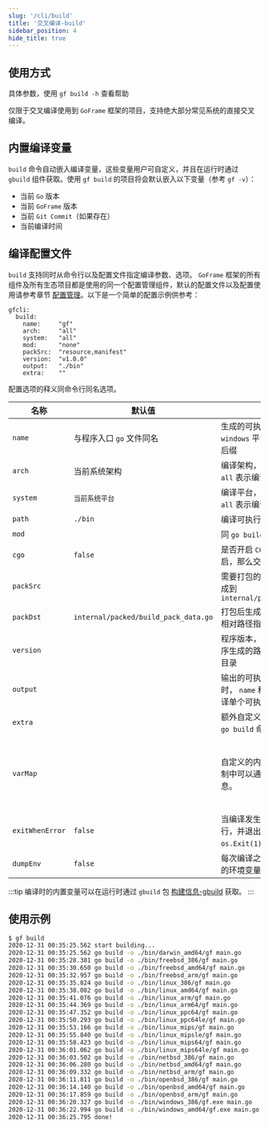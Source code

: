 ```yaml
---
slug: '/cli/build'
title: '交叉编译-build'
sidebar_position: 4
hide_title: true
---
```


## 使用方式

具体参数，使用 `gf build -h` 查看帮助

仅限于交叉编译使用到 `GoFrame` 框架的项目，支持绝大部分常见系统的直接交叉编译。

## 内置编译变量

`build` 命令自动嵌入编译变量，这些变量用户可自定义，并且在运行时通过 `gbuild` 组件获取。使用 `gf build` 的项目将会默认嵌入以下变量（参考 `gf -v`）：

- 当前 `Go` 版本
- 当前 `GoFrame` 版本
- 当前 `Git Commit`（如果存在）
- 当前编译时间

## 编译配置文件

`build` 支持同时从命令行以及配置文件指定编译参数、选项。 `GoFrame` 框架的所有组件及所有生态项目都是使用的同一个配置管理组件，默认的配置文件以及配置使用请参考章节 [配置管理](../核心组件/配置管理/配置管理.md)。以下是一个简单的配置示例供参考：

```
gfcli:
  build:
    name:     "gf"
    arch:     "all"
    system:   "all"
    mod:      "none"
    packSrc:  "resource,manifest"
    version:  "v1.0.0"
    output:   "./bin"
    extra:    ""
```

配置选项的释义同命令行同名选项。

| 名称 | 默认值 | 含义 | 示例 |
| --- | --- | --- | --- |
| `name` | 与程序入口 `go` 文件同名 | 生成的可执行文件名称。如果是 `windows` 平台，那么默认会加上 `.exe` 后缀 | `gf` |
| `arch` | 当前系统架构 | 编译架构，多个以 `,` 号分隔，如果是 `all` 表示编译所有支持架构 | `386,amd64,arm` |
| `system` | `当前系统平台` | 编译平台，多个以 `,` 号分隔，如果是 `all` 表示编译所有支持平台 | `linux,darwin,windows` |
| `path` | `./bin` | 编译可执行文件存储的 **目录地址** | `./bin` |
| `mod` |  | 同 `go build -mod` 编译选项，不常用 | `none` |
| `cgo` | `false` | 是否开启 `CGO`，默认是关闭的。如果开启，那么交叉编译可能会有问题。 |  |
| `packSrc` |  | 需要打包的目录，多个以 `,` 号分隔，生成到 `internal/packed/build_pack_data.go` | `public,template,manifest` |
| `packDst` | `internal/packed/build_pack_data.go` | 打包后生成的 `Go` 文件路径，一般使用相对路径指定到本项目目录中 |  |
| `version` |  | 程序版本，如果指定版本信息，那么程序生成的路径中会多一层以版本名称的目录 | `v1.0.0` |
| `output` |  | 输出的可执行文件路径，当该参数指定时， `name` 和 `path` 参数失效，常用于编译单个可执行文件。 | `./bin/gf.exe` |
| `extra` |  | 额外自定义的编译参数，会直接传递给 `go build` 命令 |  |
| `varMap` |  | 自定义的内置变量键值对，构建的二进制中可以通过 `gbuild` 包获取编译信息。 | ```<br />gfcli:<br />  build:<br />    name:     "gf"<br />    arch:     "all"<br />    system:   "all"<br />    mod:      "none"<br />    cgo:      0<br />    varMap:<br />      k1: v1<br />      k2: v2<br />``` |
| `exitWhenError` | `false` | 当编译发生错误时，立即停止后续执行，并退出编译流程（使用 `os.Exit(1)`） |  |
| `dumpEnv` | `false` | 每次编译之前在终端打印当前编译环境的环境变量信息 |  |
:::tip
编译时的内置变量可以在运行时通过 `gbuild` 包 [构建信息-gbuild](../组件列表/系统相关/构建信息-gbuild.md) 获取。
:::
## 使用示例

```bash
$ gf build
2020-12-31 00:35:25.562 start building...
2020-12-31 00:35:25.562 go build -o ./bin/darwin_amd64/gf main.go
2020-12-31 00:35:28.381 go build -o ./bin/freebsd_386/gf main.go
2020-12-31 00:35:30.650 go build -o ./bin/freebsd_amd64/gf main.go
2020-12-31 00:35:32.957 go build -o ./bin/freebsd_arm/gf main.go
2020-12-31 00:35:35.824 go build -o ./bin/linux_386/gf main.go
2020-12-31 00:35:38.082 go build -o ./bin/linux_amd64/gf main.go
2020-12-31 00:35:41.076 go build -o ./bin/linux_arm/gf main.go
2020-12-31 00:35:44.369 go build -o ./bin/linux_arm64/gf main.go
2020-12-31 00:35:47.352 go build -o ./bin/linux_ppc64/gf main.go
2020-12-31 00:35:50.293 go build -o ./bin/linux_ppc64le/gf main.go
2020-12-31 00:35:53.166 go build -o ./bin/linux_mips/gf main.go
2020-12-31 00:35:55.840 go build -o ./bin/linux_mipsle/gf main.go
2020-12-31 00:35:58.423 go build -o ./bin/linux_mips64/gf main.go
2020-12-31 00:36:01.062 go build -o ./bin/linux_mips64le/gf main.go
2020-12-31 00:36:03.502 go build -o ./bin/netbsd_386/gf main.go
2020-12-31 00:36:06.280 go build -o ./bin/netbsd_amd64/gf main.go
2020-12-31 00:36:09.332 go build -o ./bin/netbsd_arm/gf main.go
2020-12-31 00:36:11.811 go build -o ./bin/openbsd_386/gf main.go
2020-12-31 00:36:14.140 go build -o ./bin/openbsd_amd64/gf main.go
2020-12-31 00:36:17.859 go build -o ./bin/openbsd_arm/gf main.go
2020-12-31 00:36:20.327 go build -o ./bin/windows_386/gf.exe main.go
2020-12-31 00:36:22.994 go build -o ./bin/windows_amd64/gf.exe main.go
2020-12-31 00:36:25.795 done!
```